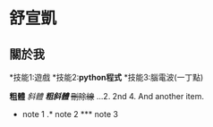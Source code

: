 # 舒宣凱
## 關於我
*技能1:遊戲
*技能2:**python程式**
*技能3:腦電波(一丁點)

**粗體**
*斜體*
***粗斜體***
~~刪除線~~
...2. 2nd
4. And another item.
* note 1
.* note 2
*** note 3

